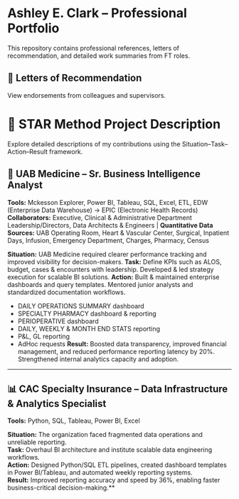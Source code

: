 # Ashley E. Clark – Professional Portfolio
This repository contains professional references, letters of recommendation, and detailed work summaries from FT roles.


## 📄 Letters of Recommendation
View endorsements from colleagues and supervisors.

# 🌟 STAR Method Project Description  
Explore detailed descriptions of my contributions using the Situation–Task–Action–Result framework.

## 🏥 UAB Medicine – Sr. Business Intelligence Analyst  

**Tools:** Mckesson Explorer, Power BI, Tableau, SQL, Excel, ETL, EDW (Enterprise Data Warehouse) → EPIC (Electronic Health Records) 
**Collaborators:** Executive, Clinical & Administrative Department Leadership/Directors, Data Architects & Engineers |
**Quantitative Data Sources:** UAB Operating Room, Heart & Vascular Center, Surgical, Inpatient Days, Infusion, Emergency Department, Charges, Pharmacy, Census

**Situation:**  UAB Medicine required clearer performance tracking and improved visibility for decision-makers.
**Task:**  Define KPIs such as ALOS, budget, cases & encounters with leadership. Developed & led strategy execution for scalable BI solutions.
**Action:**  Built & maintained enterprise dashboards and query templates. Mentored junior analysts and standardized documentation workflows.  
- DAILY OPERATIONS SUMMARY dashboard  
- SPECIALTY PHARMACY dashboard & reporting  
- PERIOPERATIVE dashboard  
- DAILY, WEEKLY & MONTH END STATS reporting  
- P&L, GL reporting  
- AdHoc requests
**Result:**  Boosted data transparency, improved financial management, and reduced performance reporting latency by 20%. Strengthened internal analytics capacity and adoption.











---

## 📊 CAC Specialty Insurance – Data Infrastructure & Analytics Specialist  
**Tools:** Python, SQL, Tableau, Power BI, Excel  

**Situation:** The organization faced fragmented data operations and unreliable reporting.  
**Task:** Overhaul BI architecture and institute scalable data engineering workflows.  
**Action:** Designed Python/SQL ETL pipelines, created dashboard templates in Power BI/Tableau, and automated weekly reporting systems.  
**Result:** Improved reporting accuracy and speed by 36%, enabling faster business-critical decision-making.**
